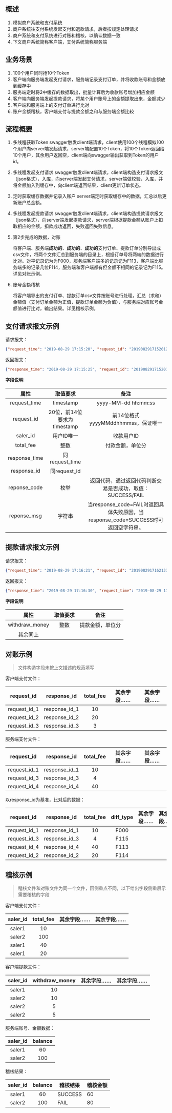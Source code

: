 ## 概述
1. 模拟商户系统和支付系统
2. 商户系统往支付系统发起支付和退款请求，后者按规定处理请求
3. 商户系统和支付系统进行对账和稽核，以确认数据一致
4. 下文商户系统简称客户端，支付系统简称服务端

## 业务场景

1. 100个用户同时抢10个Token
2. 客户端向服务端发起支付请求，服务端记录支付订单，并将收款账号和金额放到缓存中
3. 服务端定时将2中缓存的数据取出，批量计算后为收款账号增加相应金额
4. 客户端向服务端发起提款请求，将某个用户账号上的金额提取出来，金额减少
5. 客户端和服务端上的支付订单进行比对
6. 账户金额稽核，客户端支付与提款金额之和与服务端金额比较

## 流程概要

1. 多线程获取Token
  swagger触发client端请求，client使用100个线程模拟100个用户向server端发起请求，server端配置10个Token，将10个Token返回给10个用户，其余用户返回空，client端向swagger输出获取到Token的用户id。

2. 多线程发起支付请求
  swagger触发client端请求，client端构造支付请求报文（json格式），入库，向server端发起支付请求，server端做校验，入库，并将金额加入到缓存中，向client端返回结果，client更新订单状态。

3. 定时获取缓存数据并记录入账户
  server端定时获取缓存中的数据，汇总以后更新账户总金额。

4. 多线程发起提款请求
  swagger触发client端请求，client端构造提款请求报文（json格式），向server端发起提款请求，server端根据提款金额从账户上扣取相应的金额，扣款成功返回，失败返回失败信息。

5. 第2步完成的数据，对账

   将客户端、服务端**成功的**、**成功的**、**成功的**支付订单、提款订单分别导出成csv文件，将两个文件汇总到服务端的目录上，根据订单号将两端的数据进行比对。对平记录记为为F000，服务端客户端多的记录记为F113，客户端比服务端多的记录几位F114，服务端和客户端都有但金额不相同的记录记为F115。详见对账示例。

6. 账号金额稽核

   将客户端导出的支付订单、提款订单csv文件按账号进行处理，汇总（求和）金额值（支付订单金额为正值，提款订单金额为负值），与服务端对应账号金额值进行比对，输出结果。详见稽核示例。

## 支付请求报文示例

请求报文：
```json
{"request_time": "2019-08-29 17:15:20", "request_id": "20190829171520123456", "saler_id": "saler2", "total_fee": "100"}
```
返回报文：

```json
{"response_time": "2019-08-29 17:15:25", "request_id": "20190829171520123456", "response_id": "20190829171525654321", "saler_id": "saler2", "total_fee": "100", "reponse_code": "SUCCESS", "response_msg": "OK"}
```



**字段说明**

|     属性      |          取值要求           |                             备注                             |
| :-----------: | :-------------------------: | :----------------------------------------------------------: |
| request_time  |          timestamp          |                     yyyy-MM-dd hh:mm:ss                      |
|  request_id   | 20位，前14位要求为timestamp |              前14位格式yyyyMMddhhmmss，保证唯一              |
|   saler_id    |         用户ID唯一          |                          收款用户ID                          |
|   total_fee   |            整数             |                       付款金额，单位分                       |
| response_time |       同request_time        |                                                              |
|  response_id  |        同request_id         |                                                              |
| reponse_code  |            枚举             |  返回代码，通过返回代码判断交易是否成功，取值：SUCCESS/FAIL  |
|  reponse_msg  |           字符串            | 当response_code=FAIL时返回具体失败原因，当response_code=SUCCESS时可返回空字符串。 |



## 提款请求报文示例
请求报文：
```json
{"request_time": "2019-08-29 17:16:21", "request_id": "20190829171621334455", "withdraw_money": "100", "saler_id": "saler1"}
```
返回报文：

```json
{"response_time": "2019-08-29 17:16:30", "request_time": "2019-08-29 17:16:21", "request_id": "20190829171621334455", "withdraw_money": "100", "saler_id": "saler1", "response_id": "20190829171630554433", "reponse_code": "FAIL", "response_msg": "账户余额不足，提款失败"}
```

**字段说明**

|      属性      | 取值要求 |       备注       |
| :------------: | :------: | :--------------: |
| withdraw_money |   整数   | 提款金额，单位分 |
|    其余同上    |          |                  |



## 对账示例

> 文件构造字段未按上文描述的规范填写

客户端支付文件：

|      request_id      | response_id |       total_fee       |    其余字段……   | 其余字段…… |
| :------------: | :------: | :--------------: | :------: | -------------- |
| request_id_1 | response_id_1 | 10 | |  |
| request_id_2 | response_id_2 | 20 | |  |
| request_id_3 | response_id_3 | 3 | |  |

服务端支付文件：

|      request_id      | response_id |       total_fee       |    其余字段……   | 其余字段…… |
| :------------: | :------: | :--------------: | :------: | -------------- |
| request_id_1 | response_id_1 | 10 | |  |
| request_id_3 | response_id_3 | 4 | |  |
| request_id_4 | response_id_4 | 40 | |  |

以response_id为基准，比对后的数据：

|      request_id      | response_id |       total_fee       | diff_type | 其余字段…… | 其余字段…… |
| :------------: | :------: | :--------------: | :------: | -------------- | -------------- |
| request_id_1 | response_id_1 | 10 | F000 |  |  |
| request_id_3 | response_id_3 | 4 | F115 |  |  |
| request_id_4 | response_id_4 | 40 | F113 |  |  |
| request_id_2 | response_id_2 | 20 | F114 | |  |

## 稽核示例

> 稽核文件和对账文件为同一个文件，因侧重点不同，以下给出字段侧重展示需要稽核的字段

客户端支付文件：

| saler_id | total_fee | 其余字段…… | 其余字段…… |
| :------: | :-------: | ---------- | ---------- |
|  saler1  |    10     |            |            |
|  saler2  |    100    |            |            |
|  saler1  |    40     |            |            |
|  saler1  |    20     |            |            |

客户端提款文件：

| saler_id | withdraw_money | 其余字段…… | 其余字段…… |
| :------: | :------------: | ---------- | ---------- |
|  saler1  |       10       |            |            |
|  saler2  |       10       |            |            |
|  saler2  |       5        |            |            |
|  saler2  |       5        |            |            |

服务端账号、金额数据：

| saler_id | balance |
| :------: | :-----: |
|  saler1  |   60    |
|  saler2  |   100   |

稽核结果：

| saler_id | balance | 稽核结果 | 稽核金额 |
| :------: | :------------: | ---------- | ---------- |
|  saler1  |       60       |   SUCCESS         |   60         |
|  saler2  |       100       |     FAIL       |      80      |
